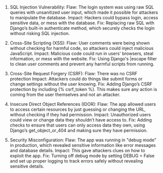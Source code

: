 1. SQL Injection Vulnerability:
  Flaw: The login system was using raw SQL queries with unsanitized user input, which made it possible for attackers to manipulate the database.
  Impact: Hackers could bypass login, access sensitive data, or mess with the database.
  Fix: Replacing raw SQL with Django’s built-in authenticate method, which securely checks the login without risking SQL injection.

2. Cross-Site Scripting (XSS):
  Flaw: User comments were being shown without checking for harmful code, so attackers could inject malicious JavaScript.
  Impact: Malicious code could run in users' browsers, steal information, or mess with the website.
  Fix: Using Django's |escape filter to clean user comments and prevent any harmful scripts from running.

3. Cross-Site Request Forgery (CSRF):
  Flaw: There was no CSRF protection
  Impact: Attackers could do things like submit forms or change settings without the user knowing.
  Fix: Adding Django’s CSRF protection by including {% csrf_token %}. This makes sure any action is coming from the user themselves and not an attacker.

4. Insecure Direct Object References (IDOR):
  Flaw: The app allowed users to access certain resources by just guessing or changing the URL, without checking if they had permission.
  Impact: Unauthorized users could view or change data they shouldn’t have access to.
  Fix: Adding checks to ensure that users can only access data they own, using Django’s get_object_or_404 and making sure they have permission.

5. Security Misconfiguration:
  Flaw: The app was running in "debug mode" in production, which revealed sensitive information like error messages and database details.
  Impact: This gave attackers clues on how to exploit the app.
  Fix: Turning off debug mode by setting DEBUG = False and set up proper logging to track errors safely without revealing sensitive details.